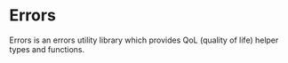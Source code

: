 # Errors

Errors is an errors utility library which provides QoL (quality of life) helper types and functions.